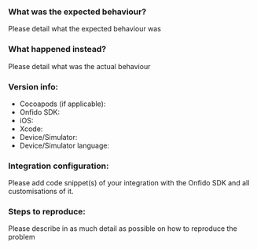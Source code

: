 ### What was the expected behaviour?

Please detail what the expected behaviour was

### What happened instead?

Please detail what was the actual behaviour

### Version info:

- Cocoapods (if applicable):
- Onfido SDK:
- iOS:
- Xcode:
- Device/Simulator:
- Device/Simulator language:

### Integration configuration:

Please add code snippet(s) of your integration with the Onfido SDK and all customisations of it.

### Steps to reproduce:

Please describe in as much detail as possible on how to reproduce the problem
